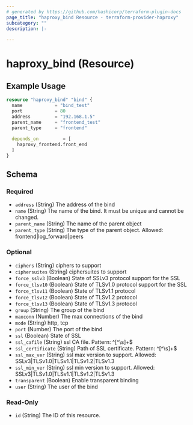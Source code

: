 ```yaml
---
# generated by https://github.com/hashicorp/terraform-plugin-docs
page_title: "haproxy_bind Resource - terraform-provider-haproxy"
subcategory: ""
description: |-
  
---
```


# haproxy_bind (Resource)



## Example Usage

```terraform
resource "haproxy_bind" "bind" {
  name            = "bind_test"
  port            = 80
  address         = "192.168.1.5"
  parent_name     = "frontend_test"
  parent_type     = "frontend"
  
  depends_on         = [
    haproxy_frontend.front_end
  ]
}
```

<!-- schema generated by tfplugindocs -->
## Schema

### Required

- `address` (String) The address of the bind
- `name` (String) The name of the bind. It must be unique and cannot be changed.
- `parent_name` (String) The name of the parent object
- `parent_type` (String) The type of the parent object. Allowed: frontend|log_forward|peers

### Optional

- `ciphers` (String) ciphers to support
- `ciphersuites` (String) ciphersuites to support
- `force_sslv3` (Boolean) State of SSLv3 protocol support for the SSL
- `force_tlsv10` (Boolean) State of TLSv1.0 protocol support for the SSL
- `force_tlsv11` (Boolean) State of TLSv1.1 protocol
- `force_tlsv12` (Boolean) State of TLSv1.2 protocol
- `force_tlsv13` (Boolean) State of TLSv1.3 protocol
- `group` (String) The group of the bind
- `maxconn` (Number) The max connections of the bind
- `mode` (String) http, tcp
- `port` (Number) The port of the bind
- `ssl` (Boolean) State of SSL
- `ssl_cafile` (String) ssl CA file. Pattern: ^[^\s]+$
- `ssl_certificate` (String) Path of SSL certificate. Pattern: ^[^\s]+$
- `ssl_max_ver` (String) ssl max version to support. Allowed: SSLv3|TLSv1.0|TLSv1.1|TLSv1.2|TLSv1.3
- `ssl_min_ver` (String) ssl min version to support. Allowed: SSLv3|TLSv1.0|TLSv1.1|TLSv1.2|TLSv1.3
- `transparent` (Boolean) Enable transparent binding
- `user` (String) The user of the bind

### Read-Only

- `id` (String) The ID of this resource.
